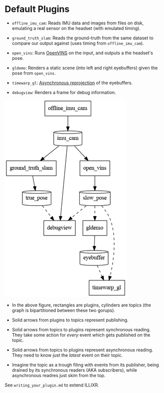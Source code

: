 # Default Plugins

- `offline_imu_cam`: Reads IMU data and images from files on disk, emulating a real sensor on the
  headset (with emulated timing).

- `ground_truth_slam`: Reads the ground-truth from the same dataset to compare our output against
  (uses timing from `offline_imu_cam`).

- `open_vins`: Runs [OpenVINS][1] on the input, and outputs a the headset's pose.

- `gldemo`: Renders a static scene (into left and right eyebuffers) given the pose from `open_vins`.

- `timewarp_gl`: [Asynchronous reprojection][2] of the eyebuffers.

- `debugview`: Renders a frame for debug information.

![ILLIXR dataflow graph generated by dataflow.dot](dataflow.dot.png)

- In the above figure, rectangles are plugins, cylinders are topics (the graph is bipartitioned
  between these two gorups).

- Solid arrows from plugins to topics represent publishing.

- Solid arrows from topics to plugins represent synchronous reading. They take some action for
  _every_ event which gets published on the topic.

- Solid arrows from topics to plugins represent asynchronous reading. They need to know just the
  _latest_ event on their topic.

- Imagine the topic as a trough filing with events from its publisher, being drained by its
  synchronous readers (AKA subscribers), while asynchronous readres just skim from the top.

See `writing_your_plugin.md` to extend ILLIXR.

[1]: https://docs.openvins.com/
[2]: https://en.wikipedia.org/wiki/Asynchronous_reprojection
